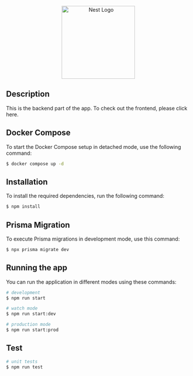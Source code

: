 <p align="center">
  <a href="http://nestjs.com/" target="blank"><img src="https://nestjs.com/img/logo-small.svg" width="200" alt="Nest Logo" /></a>
</p>

## Description

This is the backend part of the app. To check out the frontend, please click here.

## Docker Compose

To start the Docker Compose setup in detached mode, use the following command:

```bash
$ docker compose up -d 
```

## Installation

To install the required dependencies, run the following command:

```bash
$ npm install
```

## Prisma Migration 

To execute Prisma migrations in development mode, use this command:

```bash
$ npx prisma migrate dev
```

## Running the app

You can run the application in different modes using these commands:

```bash
# development
$ npm run start

# watch mode
$ npm run start:dev

# production mode
$ npm run start:prod
```

## Test

```bash
# unit tests
$ npm run test
```
